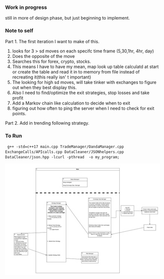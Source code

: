 ### Work in progress
still in more of design phase, but just beginning to implement.


### Note to self

Part 1.
The first iteration I want to make of this.
1. looks for 3 > sd moves on each specifc time frame (5,30,1hr, 4hr, day)
2. Does the opposite of the move
3. Searches this for forex, crypto, stocks.
4. This means I have to have my mean, map look up table calculatd at start or create the table and read it in to memory from file instead of recreating it(this really isn'
t important)
5. The looking for high sd moves, will take tinker with exchanges to figure out when they best display this.
6. Also I need to find/optimize the exit strategies, stop losses and take profit
7. Add a Markov chain like calculation to decide when to exit
8. figuring out how often to ping the server when I need to check for exit points. 


Part 2. Add in trending following strategy.


### To Run
` g++ -std=c++17 main.cpp TradeManager/OandaManager.cpp ExchangeCalls/APIcalls.cpp DataCleaner/JSONhelpers.cpp DataCleaner/json.hpp -lcurl -pthread  -o my_program;`


<img src="FLowAsOfNow.png"/>
